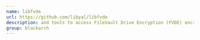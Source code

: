 ```yaml
---
name: libfvde
url: https://github.com/libyal/libfvde
description: and tools to access FileVault Drive Encryption (FVDE) encrypted volumes. URL : https://github.com/libyal/libfvde Groups : blackarch blackarch-forensic
group: blackarch
---
```

